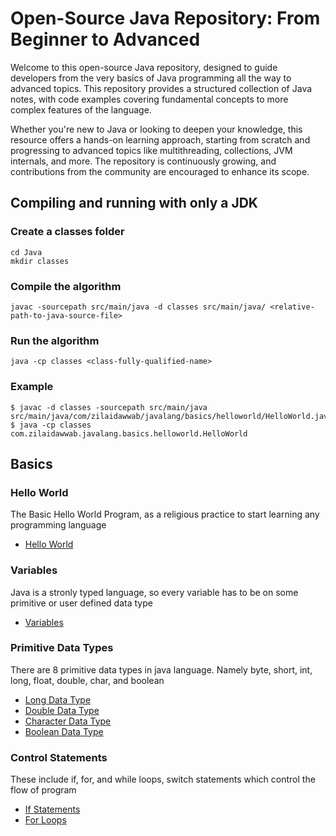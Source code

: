 # Open-Source Java Repository: From Beginner to Advanced

Welcome to this open-source Java repository, designed to guide developers from the very basics of Java programming all the way to advanced topics. This repository provides a structured collection of Java notes, with code examples covering fundamental concepts to more complex features of the language.

Whether you're new to Java or looking to deepen your knowledge, this resource offers a hands-on learning approach, starting from scratch and progressing to advanced topics like multithreading, collections, JVM internals, and more. The repository is continuously growing, and contributions from the community are encouraged to enhance its scope.

## Compiling and running with only a JDK

### Create a classes folder

```
cd Java
mkdir classes
```

### Compile the algorithm

```
javac -sourcepath src/main/java -d classes src/main/java/ <relative-path-to-java-source-file>
```

### Run the algorithm

```
java -cp classes <class-fully-qualified-name>
```

### Example

```
$ javac -d classes -sourcepath src/main/java src/main/java/com/zilaidawwab/javalang/basics/helloworld/HelloWorld.java
$ java -cp classes com.zilaidawwab.javalang.basics.helloworld.HelloWorld
```

## Basics

### Hello World
The Basic Hello World Program, as a religious practice to start learning any programming language

- [Hello World](src/main/java/com/zilaidawwab/javalang/basics/helloworld/HelloWorld.java)

### Variables
Java is a stronly typed language, so every variable has to be on some primitive or user defined data type

- [Variables](src/main/java/com/zilaidawwab/javalang/basics/variables/Variables.java)

### Primitive Data Types
There are 8 primitive data types in java language. Namely byte, short, int, long, float, double, char, and boolean

- [Long Data Type](src/main/java/com/zilaidawwab/javalang/basics/datatypes/LongDataType.java)
- [Double Data Type](src/main/java/com/zilaidawwab/javalang/basics/datatypes/DoubleDataType.java)
- [Character Data Type](src/main/java/com/zilaidawwab/javalang/basics/datatypes/CharDataType.java)
- [Boolean Data Type](src/main/java/com/zilaidawwab/javalang/basics/datatypes/BooleanDataType.java)

### Control Statements
These include if, for, and while loops, switch statements which control the flow of program

- [If Statements](src/main/java/com/zilaidawwab/javalang/basics/controlflow/IfSample.java)
- [For Loops](src/main/java/com/zilaidawwab/javalang/basics/controlflow/ForSample.java)
